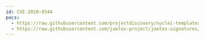 ```yaml
---
id: CVE-2020-9344
pocs:
  - https://raw.githubusercontent.com/projectdiscovery/nuclei-templates/master/cves/2020/CVE-2020-9344.yaml
  - https://raw.githubusercontent.com/jaeles-project/jaeles-signatures/master/cves/jira-xss-cve-2020-9344.yaml
---
```

